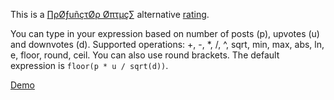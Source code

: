 This is a [∏ρØƒuñçτØρ Øπτµç∑](https://t.me/profunctor_io) alternative [rating](https://profunctor.io/rating).

You can type in your expression based on number of posts (p), upvotes (u) and downvotes (d).
Supported operations: +, -, *, /, ^, sqrt, min, max, abs, ln, e, floor, round, ceil. You can also use round brackets.
The default expression is `floor(p * u / sqrt(d))`.

[Demo](https://ov7a.github.io/profunctor-rating)
